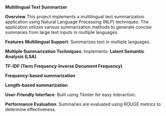 ****Multilingual Text Summarizer****

**Overview**
This project implements a multilingual text summarization application using Natural Language Processing (NLP) techniques. The application utilizes various summarization methods to generate concise summaries from large text inputs in multiple languages.

**Features**
**Multilingual Support**: Summarizes text in multiple languages.

**Multiple Summarization Techniques**: 
Implements:
**Latent Semantic Analysis (LSA)**

**TF-IDF (Term Frequency-Inverse Document Frequency)**

**Frequency-based summarization**

**Length-based summarization**

**User-Friendly Interface**: Built using Tkinter for easy interaction.

**Performance Evaluation**: Summaries are evaluated using ROUGE metrics to determine effectiveness.
